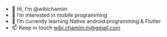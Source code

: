 - 👋 Hi, I’m @wibichamim
- 👀 I’m interested in mobile programming
- 🌱 I’m currently learning Native android programming & Flutter
- 📫 Keep in touch wibi.chamim.m@gmail.com

<!---
wibichamim/wibichamim is a ✨ special ✨ repository because its `README.md` (this file) appears on your GitHub profile.
You can click the Preview link to take a look at your changes.
--->
